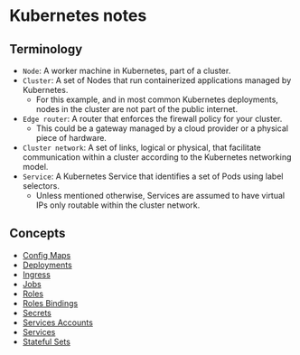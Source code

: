 # Kubernetes notes

## Terminology

- `Node`: A worker machine in Kubernetes, part of a cluster.
- `Cluster`: A set of Nodes that run containerized applications managed by Kubernetes. 
    - For this example, and in most common Kubernetes deployments, nodes in the cluster are not part of the public internet.
- `Edge router`: A router that enforces the firewall policy for your cluster.
    - This could be a gateway managed by a cloud provider or a physical piece of hardware.
- `Cluster network`: A set of links, logical or physical, that facilitate communication within a cluster according to the Kubernetes networking model.
- `Service`: A Kubernetes Service that identifies a set of Pods using label selectors.
    - Unless mentioned otherwise, Services are assumed to have virtual IPs only routable within the cluster network.

## Concepts

- [Config Maps](concepts/config_maps.md)
- [Deployments](concepts/deployments.md)
- [Ingress](concepts/ingress.md)
- [Jobs](concepts/jobs.md)
- [Roles](concepts/roles.md)
- [Roles Bindings](concepts/roles_bindings.md)
- [Secrets](concepts/secrets.md)
- [Services Accounts](concepts/service_accounts.md)
- [Services](concepts/services.md)
- [Stateful Sets](concepts/stateful_sets.md)
